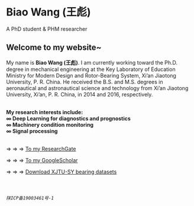 # **Biao Wang (王彪)**

A PhD student & PHM researcher

## Welcome to my website~  
 
My name is **Biao Wang (王彪)**. I am currently working toward the Ph.D. degree in mechanical engineering at the Key Laboratory of Education Ministry for Modern Design and Rotor-Bearing System, Xi’an Jiaotong University, P. R. China. He received the B.S. and M.S. degrees in aeronautical and astronautical science and technology from Xi’an Jiaotong University, Xi’an, P. R. China, in 2014 and 2016, respectively.
&emsp;   
&emsp;   

**My research interests include:  
&infin; Deep Learning for diagnostics and prognostics  
&infin; Machinery condition monitoring  
&infin; Signal processing**  
&emsp;   

&rArr; &rArr; &rArr; [To my ResearchGate](https://www.researchgate.net/profile/Biao_Wang39)  

&rArr; &rArr; &rArr; [To my GoogleScholar](https://scholar.google.com/citations?hl=zh-CN&user=yUQBEjAAAAAJ)  

&rArr; &rArr; &rArr; [Download XJTU-SY bearing datasets](http://biaowang.tech/xjtu-sy-bearing-datasets/)
&emsp;   
&emsp;   
&emsp;   

###### `陕ICP备19003461号-1`
